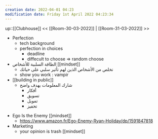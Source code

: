 ```yaml
---
creation date: 2022-04-01 04:23
modification date: Friday 1st April 2022 04:23:34
---
```

up::[[Clubhouse]]
<< [[Room-30-03-2022]] | [[Room-31-03-2022]] >>

- Perfection 
	- tech background
	- perfection in choices 
		- deadline 
		- diffecult to choose => random choose
- الطاقة السلبية للأشخاص [[mindset]]
	- تخلص من الأشخاص الذين لهم تأثير سلبي على حياتك
	- show you work : vampir
- [[building in public]]
	- شارك المعلومات بهدف واضح
		- أفكار 
		- تسويق
		- تمويل 
		- تحفيز
* Ego Is the Enemy [[mindset]]
	* https://www.amazon.fr/Ego-Enemy-Ryan-Holiday/dp/1591847818
* Marketing 
	* your opinion is trash [[mindset]]